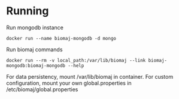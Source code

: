 # Running

Run mongodb instance

    docker run --name biomaj-mongodb -d mongo

Run biomaj commands

    docker run --rm -v local_path:/var/lib/biomaj --link biomaj-mongodb:biomaj-mongodb --help

For data persistency, mount /var/lib/biomaj in container.
For custom configuration, mount your own global.properties in /etc/biomaj/global.properties
